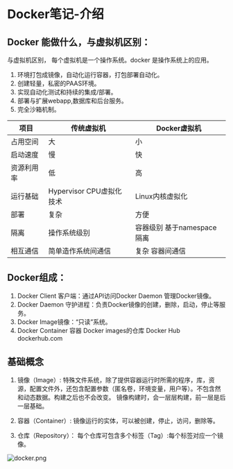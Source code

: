 # Docker笔记-介绍


## Docker 能做什么，与虚拟机区别：
与虚拟机区别， 每个虚拟机是一个操作系统。docker 是操作系统上的应用。

1. 环境打包成镜像，自动化运行容器，打包部署自动化。
2. 创建轻量，私密的PAAS环境。
3. 实现自动化测试和持续的集成/部署。
4. 部署与扩展webapp,数据库和后台服务。
5. 完全沙箱机制。

|项目|传统虚拟机|Docker虚拟机| 
|-|-|-|
|占用空间|大|小|
|启动速度|慢|快|
|资源利用率|低|高|
|运行基础|Hypervisor CPU虚拟化技术|Linux内核虚拟化|
|部署|复杂|方便|
|隔离|操作系统级别|容器级别 基于namespace隔离|
|相互通信| 简单造作系统间通信|复杂 容器间通信|

## Docker组成：
1. Docker Client 客户端：通过API访问Docker Daemon 管理Docker镜像。
2. Docker Daemon 守护进程：负责Docker镜像的创建，删除，启动，停止等服务。
3. Docker Image镜像：“只读”系统。
4. Docker Container 容器 Docker images的仓库 Docker Hub dockerhub.com

## 基础概念
1. 镜像（Image）:
特殊文件系统，除了提供容器运行时所需的程序，库，资源，配置文件外，还包含配置参数（匿名卷，环境变量，用户等）。不包含然和动态数据。构建之后也不会改变。
镜像构建时，会一层层构建，前一层是后一层基础。

2. 容器（Container）:
镜像运行的实体，可以被创建，停止，访问，删除等。

3. 仓库（Repository）：
每个仓库可包含多个标签（Tag）:每个标签对应一个镜像。

![docker.png](docker.png)
